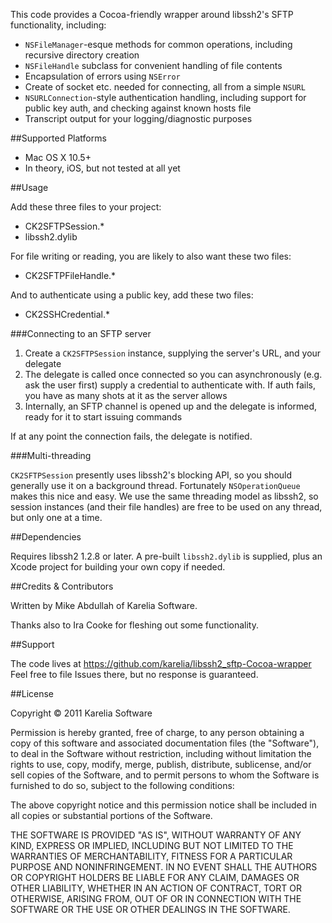 This code provides a Cocoa-friendly wrapper around libssh2's SFTP functionality, including:

- `NSFileManager`-esque methods for common operations, including recursive directory creation
- `NSFileHandle` subclass for convenient handling of file contents
- Encapsulation of errors using `NSError`
- Create of socket etc. needed for connecting, all from a simple `NSURL`
- `NSURLConnection`-style authentication handling, including support for public key auth, and checking against known hosts file
- Transcript output for your logging/diagnostic purposes

##Supported Platforms
- Mac OS X 10.5+
- In theory, iOS, but not tested at all yet

##Usage

Add these three files to your project:

- CK2SFTPSession.*
- libssh2.dylib

For file writing or reading, you are likely to also want these two files:

- CK2SFTPFileHandle.*

And to authenticate using a public key, add these two files:

- CK2SSHCredential.*

###Connecting to an SFTP server

1. Create a `CK2SFTPSession` instance, supplying the server's URL, and your delegate
2. The delegate is called once connected so you can asynchronously (e.g. ask the user first) supply a credential to authenticate with. If auth fails, you have as many shots at it as the server allows
3. Internally, an SFTP channel is opened up and the delegate is informed, ready for it to start issuing commands

If at any point the connection fails, the delegate is notified.

###Multi-threading

`CK2SFTPSession` presently uses libssh2's blocking API, so you should generally use it on a background thread. Fortunately `NSOperationQueue` makes this nice and easy. We use the same threading model as libssh2, so session instances (and their file handles) are free to be used on any thread, but only one at a time.

##Dependencies

Requires libssh2 1.2.8 or later. A pre-built `libssh2.dylib` is supplied, plus an Xcode project for building your own copy if needed.

##Credits & Contributors

Written by Mike Abdullah of Karelia Software.

Thanks also to Ira Cooke for fleshing out some functionality.

##Support

The code lives at https://github.com/karelia/libssh2_sftp-Cocoa-wrapper
Feel free to file Issues there, but no response is guaranteed.

##License

Copyright © 2011 Karelia Software

Permission is hereby granted, free of charge, to any person obtaining a copy
of this software and associated documentation files (the "Software"), to deal
in the Software without restriction, including without limitation the rights
to use, copy, modify, merge, publish, distribute, sublicense, and/or sell
copies of the Software, and to permit persons to whom the Software is
furnished to do so, subject to the following conditions:

The above copyright notice and this permission notice shall be included in
all copies or substantial portions of the Software.

THE SOFTWARE IS PROVIDED "AS IS", WITHOUT WARRANTY OF ANY KIND, EXPRESS OR
IMPLIED, INCLUDING BUT NOT LIMITED TO THE WARRANTIES OF MERCHANTABILITY,
FITNESS FOR A PARTICULAR PURPOSE AND NONINFRINGEMENT. IN NO EVENT SHALL THE
AUTHORS OR COPYRIGHT HOLDERS BE LIABLE FOR ANY CLAIM, DAMAGES OR OTHER
LIABILITY, WHETHER IN AN ACTION OF CONTRACT, TORT OR OTHERWISE, ARISING FROM,
OUT OF OR IN CONNECTION WITH THE SOFTWARE OR THE USE OR OTHER DEALINGS IN
THE SOFTWARE.
